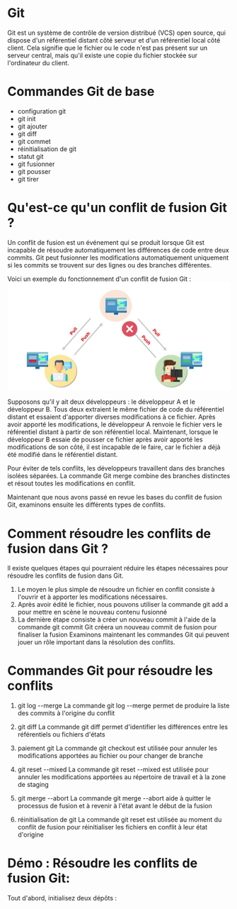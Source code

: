 # Git
Git est un système de contrôle de version distribué (VCS) open source, qui dispose d'un référentiel distant côté serveur et d'un référentiel local côté client. Cela signifie que le fichier ou le code n'est pas présent sur un serveur central, mais qu'il existe une copie du fichier stockée sur l'ordinateur du client. 

# Commandes Git de base
- configuration git 
- git init
- git ajouter 
- git diff
- git commet
- réinitialisation de git
- statut git
- git fusionner
- git pousser
- git tirer

# Qu'est-ce qu'un conflit de fusion Git ?
Un conflit de fusion est un événement qui se produit lorsque Git est incapable de résoudre automatiquement les différences de code entre deux commits. Git peut fusionner les modifications automatiquement uniquement si les commits se trouvent sur des lignes ou des branches différentes.

Voici un exemple du fonctionnement d'un conflit de fusion Git :
![Alt text](images/1.png "Title")

Supposons qu'il y ait deux développeurs : le développeur A et le développeur B. Tous deux extraient le même fichier de code du référentiel distant et essaient d'apporter diverses modifications à ce fichier. Après avoir apporté les modifications, le développeur A renvoie le fichier vers le référentiel distant à partir de son référentiel local. Maintenant, lorsque le développeur B essaie de pousser ce fichier après avoir apporté les modifications de son côté, il est incapable de le faire, car le fichier a déjà été modifié dans le référentiel distant.

Pour éviter de tels conflits, les développeurs travaillent dans des branches isolées séparées. La commande Git merge combine des branches distinctes et résout toutes les modifications en conflit.

Maintenant que nous avons passé en revue les bases du conflit de fusion Git, examinons ensuite les différents types de conflits.

# Comment résoudre les conflits de fusion dans Git ?
ll existe quelques étapes qui pourraient réduire les étapes nécessaires pour résoudre les conflits de fusion dans Git.

1. Le moyen le plus simple de résoudre un fichier en conflit consiste à l'ouvrir et à apporter les modifications nécessaires.
2. Après avoir édité le fichier, nous pouvons utiliser la commande git add a pour mettre en scène le nouveau contenu fusionné
3. La dernière étape consiste à créer un nouveau commit à l'aide de la commande git commit
Git créera un nouveau commit de fusion pour finaliser la fusion
Examinons maintenant les commandes Git qui peuvent jouer un rôle important dans la résolution des conflits.

# Commandes Git pour résoudre les conflits

1. git log --merge 
La commande git log --merge permet de produire la liste des commits à l'origine du conflit

2. git diff 
La commande git diff permet d'identifier les différences entre les référentiels ou fichiers d'états

3. paiement git 
La commande git checkout est utilisée pour annuler les modifications apportées au fichier ou pour changer de branche

4. git reset --mixed 
La commande git reset --mixed est utilisée pour annuler les modifications apportées au répertoire de travail et à la zone de staging

5. git merge --abort
La commande git merge --abort aide à quitter le processus de fusion et à revenir à l'état avant le début de la fusion

6. réinitialisation de git
La commande git reset est utilisée au moment du conflit de fusion pour réinitialiser les fichiers en conflit à leur état d'origine

# Démo : Résoudre les conflits de fusion Git:
Tout d'abord, initialisez deux dépôts : 

